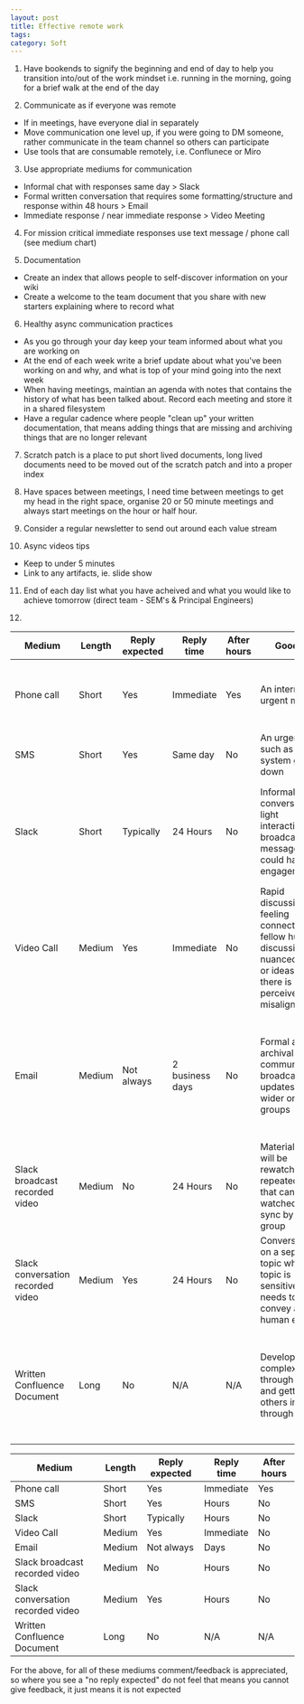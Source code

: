 ```yaml
---
layout: post
title: Effective remote work
tags: 
category: Soft
---
```


1) Have bookends to signify the beginning and end of day to help you transition into/out of the work mindset
i.e. running in the morning, going for a brief walk at the end of the day

2) Communicate as if everyone was remote 
* If in meetings, have everyone dial in separately
* Move communication one level up, if you were going to DM someone, rather communicate in the team channel so others can participate
* Use tools that are consumable remotely, i.e. Conflunece or Miro

3) Use appropriate mediums for communication
* Informal chat with responses same day > Slack
* Formal written conversation that requires some formatting/structure and response within 48 hours > Email 
* Immediate response / near immediate response > Video Meeting

4) For mission critical immediate responses use text message / phone call (see medium chart)

5) Documentation
* Create an index that allows people to self-discover information on your wiki
* Create a welcome to the team document that you share with new starters explaining where to record what

6) Healthy async communication practices
* As you go through your day keep your team informed about what you are working on 
* At the end of each week write a brief update about what you've been working on and why, and what is top of your mind going into the next week
* When having meetings, maintian an agenda with notes that contains the history of what has been talked about. Record each meeting and store it in a shared filesystem
* Have a regular cadence where people "clean up" your written documentation, that means adding things that are missing and archiving things that are no longer relevant

7) Scratch patch is a place to put short lived documents, long lived documents need to be moved out of the scratch patch and into a proper index

8) Have spaces between meetings, I need time between meetings to get my head in the right space, organise 20 or 50 minute meetings and always start meetings on the hour or half hour.

9) Consider a regular newsletter to send out around each value stream

10) Async videos tips
* Keep to under 5 minutes
* Link to any artifacts, ie. slide show

11) End of each day list what you have acheived and what you would like to achieve tomorrow (direct team - SEM's & Principal Engineers)

12) 

| Medium                            | Length | Reply expected | Reply time      | After hours | Good for                                                                                                                        | Bad for                                                                                                                                   |
|-----------------------------------|--------|----------------|-----------------|-------------|---------------------------------------------------------------------------------------------------------------------------------|-------------------------------------------------------------------------------------------------------------------------------------------|
| Phone call                        | Short  | Yes            | Immediate       | Yes         | An interruptible urgent matter                                                                                                  | Anything else. Calling someone's phone directly can feel intrusive                                                                        |
| SMS                               | Short  | Yes            | Same day        | No          | An urgent alert, such as a system going down                                                                                    | Anything else, as per phone calls                                                                                                         |
| Slack                             | Short  | Typically      | 24 Hours        | No          | Informal conversations, light interactions, broadcast messages that could have engagement                                       | Finding importnat information later. Not suitable for formal communications as can get lost in the noise                                  |
| Video Call                        | Medium | Yes            | Immediate       | No          | Rapid discussion, feeling connection to fellow humans, discussing nuanced issues or ideas where there is perceived misalignment | Finding time for everyone to be available.                                                                                                |
| Email                             | Medium | Not always     | 2 business days | No          | Formal and archival communication, broadcast updates across wider org groups                                                    | Matters requireing quick replies and ensuring that everyone has read your message. Back and forth communication on an aspect of an email. |
| Slack broadcast recorded video    | Medium | No             | 24 Hours        | No          | Material that will be rewatched repeatedly, or that can be watched out of sync by a wider group                                 | Searchability and brevity                                                                                                                 |
| Slack conversation recorded video | Medium | Yes            | 24 Hours        | No          | Conversation on a sepcific topic where the topic is sensitive or needs to convey a human element                                | Quick responses or brevity                                                                                                                |
| Written Confluence Document       | Long   | No             | N/A             | N/A         | Developing complex ideas through writing and getting others involved through review                                             | Time poor recipients may not engage. Writing is hard, and poorly written documents may repel people more than they attract them           |



| Medium                            | Length | Reply expected | Reply time | After hours |
|-----------------------------------|--------|----------------|------------|-------------|
| Phone call                        | Short  | Yes            | Immediate  | Yes         |
| SMS                               | Short  | Yes            | Hours      | No          |
| Slack                             | Short  | Typically      | Hours      | No          |
| Video Call                        | Medium | Yes            | Immediate  | No          |
| Email                             | Medium | Not always     | Days       | No          |
| Slack broadcast recorded video    | Medium | No             | Hours      | No          |
| Slack conversation recorded video | Medium | Yes            | Hours      | No          |
| Written Confluence Document       | Long   | No             | N/A        | N/A         |

For the above, for all of these mediums comment/feedback is appreciated, so where you see a "no reply expected" do not feel that means you cannot give feedback, it just means it is not expected
